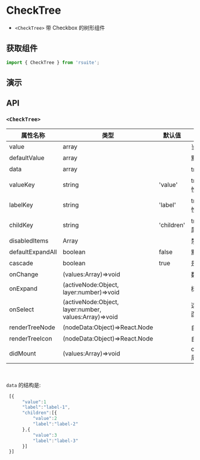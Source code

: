 # CheckTree [<i class="icon icon-edit2" ></i>](https://github.com/rsuite/rsuite.github.io/blob/master/src/components/check-tree/index.md)


- `<CheckTree>` 带 Checkbox 的树形组件


## 获取组件


```js
import { CheckTree } from 'rsuite';
```


## 演示

<!--{demo}-->


## API

### `<CheckTree>`

| 属性名称             | 类型                                                    | 默认值        | 描述                          |
|------------------|-------------------------------------------------------|------------|-----------------------------|
| value            | array                                                 |            | 当前选中的值                      |
| defaultValue     | array                                                 |            | 默认选中的值                      |
| data             | array                                                 |            | tree 数据                     |
| valueKey         | string                                                | 'value'    | tree数据结构value属性名称           |
| labelKey         | string                                                | 'label'    | tree数据结构label属性名称           |
| childKey         | string                                                | 'children' | tree数据结构children属性名称        |
| disabledItems    | Array                                                 |            | 禁用节点列表                      |
| defaultExpandAll | boolean                                               | false      | 默认展开所有节点                    |
| cascade          | boolean                                               | true       | 是否级联选择                      |
| onChange         | (values:Array)=>void                                  |            | 数据改变的回调函数                   |
| onExpand         | (activeNode:Object, layer:number)=>void               |            | 树节点展示时的回调                   |
| onSelect         | (activeNode:Object, layer:number, values:Array)=>void |            | 选择树节点后的回调函数                 |
| renderTreeNode   | (nodeData:Object)=>React.Node                         |            | 自定义渲染 tree 节点               |
| renderTreeIcon   | (nodeData:Object)=>React.Node                         |            | 自定义渲染 图标                    |
| didMount         | (values:Array)=>void                                  |            | componentDidMount 周期完成时回调函数 |

<br>

`data` 的结构是:

```javascript
 [{
      "value":1
      "label":"label-1",
      "children":[{
          "value":2
          "label":"label-2"
      },{
          "value":3
          "label":"label-3"
      }]
 }]
```